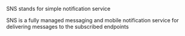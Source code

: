 SNS stands for simple notification service 


SNS is a fully managed messaging and mobile notification service for delivering messages to the subscribed endpoints
